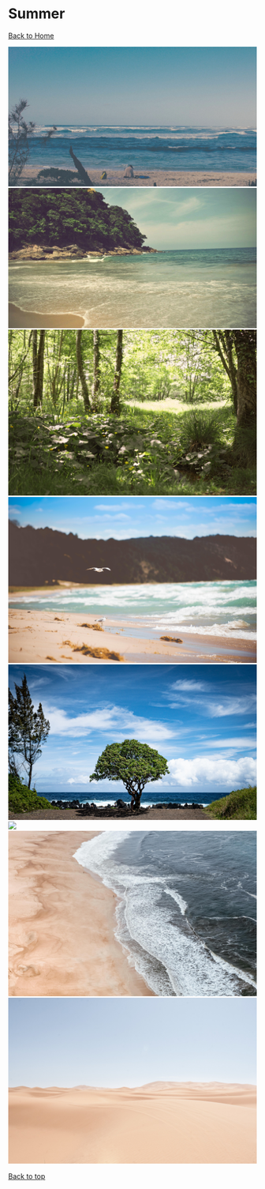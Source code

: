 # Summer

[Back to Home](https://github.com/RickyFoots/Wallpapers/tree/main)

</h1>

<img src="https://github.com/RickyFoots/Wallpapers/blob/main/Collection/Seasonal/Summer/4 - b24Q8oE.jpg">

<img src="https://github.com/RickyFoots/Wallpapers/blob/main/Collection/Seasonal/Summer/5 - uCrGTLP.jpg">

<img src="https://github.com/RickyFoots/Wallpapers/blob/main/Collection/Seasonal/Summer/20230511_1827_Photography.jpg">

<img src="https://github.com/RickyFoots/Wallpapers/blob/main/Collection/Seasonal/Summer/beach-seagul.jpg">

<img src="https://github.com/RickyFoots/Wallpapers/blob/main/Collection/Seasonal/Summer/maui.jpg">

<img src="https://github.com/RickyFoots/Wallpapers/blob/main/Collection/Seasonal/Summer/mesa.png">

<img src="https://github.com/RickyFoots/Wallpapers/blob/main/Collection/Seasonal/Summer/MoarBeach.jpg">

<img src="https://github.com/RickyFoots/Wallpapers/blob/main/Collection/Seasonal/Summer/moroco.jpg">

[Back to top](#Top)